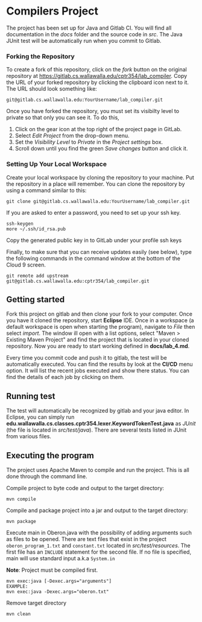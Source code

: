 # Compilers Project

The project has been set up for Java and Gitlab CI.
You will find all documentation in the _docs_ folder and the source code in _src_.
The Java JUnit test will be automatically run when you commit to Gitlab.

### Forking the Repository

To create a fork of this repository, click on the *fork* button on the original repository at <https://gitlab.cs.wallawalla.edu/cptr354/lab_compiler>.
Copy the URL of your forked repository by clicking the clipboard icon next to it.
The URL should look something like:

```shell
git@gitlab.cs.wallawalla.edu:YourUsername/lab_compiler.git
```

Once you have forked the repository, you must set its visibilty level to private so that only you can see it.
To do this,

1. Click on the gear icon at the top right of the project page in GitLab.
2. Select *Edit Project* from the drop-down menu.
3. Set the *Visibility Level* to *Private* in the *Project settings* box.
4. Scroll down until you find the green *Save changes* button and click it.

### Setting Up Your Local Workspace

Create your local workspace by cloning the repository to your machine.
Put the repository in a place will remember.
You can clone the repository by using a command similar to this:

```shell
git clone git@gitlab.cs.wallawalla.edu:YourUsername/lab_compiler.git
```

If you are asked to enter a password, you need to set up your ssh key.

```shell
ssh-keygen
more ~/.ssh/id_rsa.pub
```

Copy the generated public key in to GitLab under your profile ssh keys

Finally, to make sure that you can receive updates easily (see below), type the
following commands in the command window at the bottom of the Cloud 9 screen.

```shell
git remote add upstream git@gitlab.cs.wallawalla.edu:cptr354/lab_compiler.git
```

## Getting started

Fork this project on gitlab and then clone your fork to your computer.
Once you have it cloned the repository, start **Eclipse** IDE.
Once in a workspace (a default workspace is open when starting the program), navigate to _File_ then select _import_.
The window ill open with a list options, select "Maven > Existing Maven Project" and find the project that is located in your cloned repository.
Now you are ready to start working defined in **docs/lab_4.md**.

Every time you commit code and push it to gitlab, the test will be automatically executed.
You can find the results by look at the **CI/CD** menu option.
It will list the recent jobs executed and show there status.
You can find the details of each job by clicking on them.

## Running test

The test will automatically be recognized by gitlab and your java editor.
In Eclipse, you can simply run **edu.wallawalla.cs.classes.cptr354.lexer.KeywordTokenTest.java** as _JUnit_ (the file is located in _src/test/java_).
There are several tests listed in JUnit from various files.

## Executing the program

The project uses Apache Maven to compile and run the project.
This is all done through the command line.

Compile project to byte code and output to the target directory:

```shell
mvn compile
```

Compile and package project into a jar and output to the target directory:

```shell
mvn package
```

Execute main in Oberon.java with the possibility of adding arguments such as files to be opened.
There are text files that exist in the project `oberon_program_1.txt` and `constant.txt` located in _src/test/resources_.
The first file has an `INCLUDE` statement for the second file.
If no file is specified, main will use standard input a.k.a `System.in`

**Note**: Project must be compiled first.

```shell
mvn exec:java [-Dexec.args="arguments"]
EXAMPLE:
mvn exec:java -Dexec.args="oberon.txt"
```

Remove target directory

```shell
mvn clean
```
